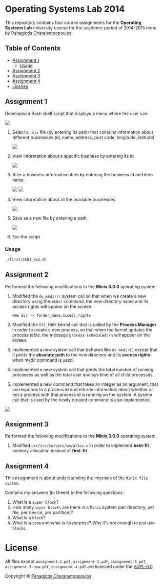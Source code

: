 # Operating Systems Lab 2014
This repository contains four course assignments for the **Operating Systems Lab** university course for the
academic period of 2014-2015 done by <a href="https://github.com/PARVD0XSVPR3ME">Panagiotis Charalampopoulos</a>.

## Table of Contents
- [Assignment 1](#Assignment-1)
   * [Usage](#Usage)
- [Assignment 2](#Assignment-2)
- [Assignment 3](#Assignment-3)
- [Assignment 4](#Assignment-4)
- [License](#license)

## Assignment 1

Developed a Bash shell script that displays a menu where the user can:

![](img/2022.01.30-17.22.45.screenshot.png)

1. Select a `.csv` file (by entering its path) that contains information about different businesses (id, name, address, post code,
   longitude, latitude).

   ![](img/2022.01.30-17.23.27.screenshot.png)

2. View information about a specific business by entering its id.

   ![](img/2022.01.30-17.25.13.screenshot.png)
3. Alter a business information item by entering the business id and item name.

   ![](img/2022.01.30-17.36.04.screenshot.png)
   ![](img/2022.01.30-17.36.44.screenshot.png)
4. View information about all the available businesses.

   ![](img/2022.01.30-17.38.15.screenshot.png)
5. Save as a new file by entering a path.

   ![](img/2022.01.30-17.39.19.screenshot.png)

6. Exit the script

### Usage

```bash
./first/5681_ex1.sh
```

## Assignment 2

Performed the following modifications to the **Minix 3.0.0** operating system.
   1. Modified the `do_mkdir()` system call so that when we create a new directory using the `mkdir` command,
      the new directory name and its access rights will appear on the screen:

      `New dir -> folder_name,access_rights`
   2. Modified the `SYS_FORK` kernel call that is called by the **Process Manager** in order to create a new
      process, so that when the kernel updates the process table, the message `process scheduled!\n` will
      appear on the screen.
   3. Implemented a new system call that behaves like `do_mkdir()` except that it prints the **absolute path** to
      the new directory and its **access rights** when mkdir command is used.
   4. Implemented a new system call that prints the total number of running processes as well as the total
      user and sys time of all child processes.
   5. Implemented a new command that takes an integer as an argument, that corresponds to a process id and
      returns information about whether or not a process with that process id is running on the system. A
      system call that is used by the newly created command is also implemented.

![](screenshots/assignment1.png)
## Assignment 3

Performed the following modifications to the **Minix 3.0.0** operating system.
   1. Modified `usr/src/servers/vm/alloc.c` in order to implement **best-fit** memory allocation instead of
      **first-fit**

## Assignment 4

This assignment is about understanding the internals of the `Minix file system`.

Contains my answers (in Greek) to the following questions:

1. What is a `super block`?
2. How many `super blocks` are there in a `Minix` system (per directory, per file, per device, per partition)?
3. What is a `block`?
4. What is a `zone` and what is its purpose? Why it's not enough to just use `blocks`.

# License
All files except `assignment-1.pdf`, `assignment-2.pdf`, `assignment-3.pdf`, `assignment-3-new.pdf`,
`assignment-4.pdf` are licensed under the  [AGPL-3.0](https://www.gnu.org/licenses/agpl-3.0.en.html)

Copyright © <a href="https://github.com/PARVD0XSVPR3ME">Panagiotis Charalampopoulos</a>

